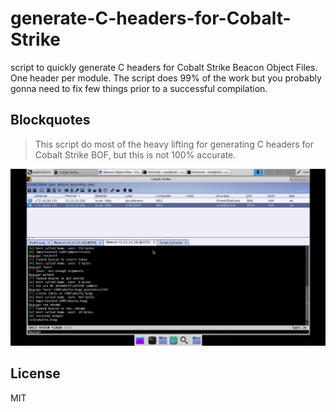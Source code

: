 # generate-C-headers-for-Cobalt-Strike
script to quickly generate C headers for Cobalt Strike Beacon Object Files. One header per module. The script does 99% of the work but you probably gonna need to fix few things prior to a successful compilation.

## Blockquotes

>This script do most of the heavy lifting for generating C headers for Cobalt Strike BOF, but this is not 100% accurate.





![](https://github.com/Cod3rman/generate-C-headers-for-Cobalt-Strike/blob/master/images/4.png)






License
----

MIT
